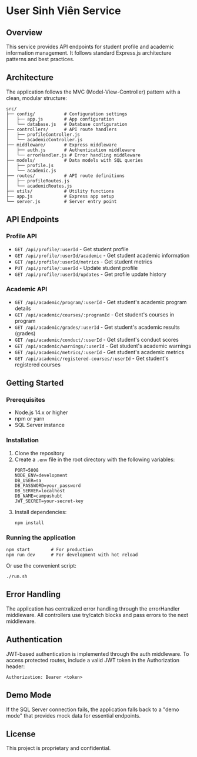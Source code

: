 # User Sinh Viên Service

## Overview
This service provides API endpoints for student profile and academic information management. It follows standard Express.js architecture patterns and best practices.

## Architecture

The application follows the MVC (Model-View-Controller) pattern with a clean, modular structure:

```
src/
├── config/           # Configuration settings
│   ├── app.js        # App configuration
│   └── database.js   # Database configuration
├── controllers/      # API route handlers
│   ├── profileController.js
│   └── academicController.js
├── middleware/       # Express middleware
│   ├── auth.js       # Authentication middleware
│   └── errorHandler.js # Error handling middleware
├── models/           # Data models with SQL queries
│   ├── profile.js
│   └── academic.js
├── routes/           # API route definitions
│   ├── profileRoutes.js
│   └── academicRoutes.js
├── utils/            # Utility functions
├── app.js            # Express app setup
└── server.js         # Server entry point
```

## API Endpoints

### Profile API
- `GET /api/profile/:userId` - Get student profile
- `GET /api/profile/:userId/academic` - Get student academic information
- `GET /api/profile/:userId/metrics` - Get student metrics
- `PUT /api/profile/:userId` - Update student profile
- `GET /api/profile/:userId/updates` - Get profile update history

### Academic API
- `GET /api/academic/program/:userId` - Get student's academic program details
- `GET /api/academic/courses/:programId` - Get student's courses in program
- `GET /api/academic/grades/:userId` - Get student's academic results (grades)
- `GET /api/academic/conduct/:userId` - Get student's conduct scores
- `GET /api/academic/warnings/:userId` - Get student's academic warnings
- `GET /api/academic/metrics/:userId` - Get student's academic metrics
- `GET /api/academic/registered-courses/:userId` - Get student's registered courses

## Getting Started

### Prerequisites
- Node.js 14.x or higher
- npm or yarn
- SQL Server instance

### Installation
1. Clone the repository
2. Create a `.env` file in the root directory with the following variables:
   ```
   PORT=5008
   NODE_ENV=development
   DB_USER=sa
   DB_PASSWORD=your_password
   DB_SERVER=localhost
   DB_NAME=campushubt
   JWT_SECRET=your-secret-key
   ```
3. Install dependencies:
   ```
   npm install
   ```

### Running the application
```
npm start        # For production
npm run dev      # For development with hot reload
```

Or use the convenient script:
```
./run.sh
```

## Error Handling
The application has centralized error handling through the errorHandler middleware. All controllers use try/catch blocks and pass errors to the next middleware.

## Authentication
JWT-based authentication is implemented through the auth middleware. To access protected routes, include a valid JWT token in the Authorization header:

```
Authorization: Bearer <token>
```

## Demo Mode
If the SQL Server connection fails, the application falls back to a "demo mode" that provides mock data for essential endpoints.

## License
This project is proprietary and confidential. 